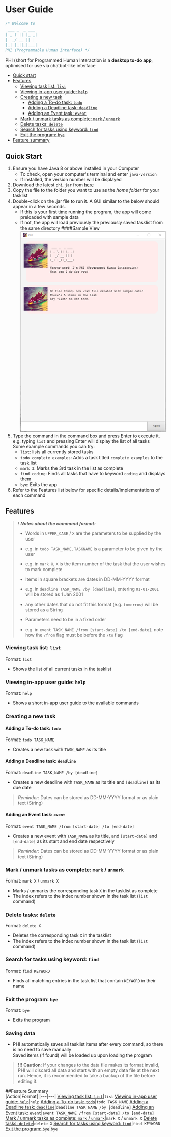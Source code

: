 # User Guide
   ```java
   /* Welcome to
    ___ _  _ ___
   | _ \ || |_ _|
   |  _/ __ || | 
   |_| |_||_|___|
   PHI (Programmable Human Interface) */
```

PHI (short for Programmed Human Interaction is a **desktop to-do app**,
optimised for use via chatbot-like interface

- [Quick start](#quick-start)
- [Features](#features)
  - [Viewing task list: `list`](#viewing-task-list-list)
  - [Viewing in-app user guide: `help`](#viewing-in-app-user-guide-help)
  - [Creating a new task](#creating-a-new-task)
    - [Adding a To-do task: `todo`](#adding-a-to-do-task-todo)
    - [Adding a Deadline task: `deadline`](#adding-a-deadline-task-deadline)
    - [Adding an Event task: `event`](#adding-an-event-task-event)
  - [Mark / unmark tasks as complete: `mark` / `unmark`](#mark--unmark-tasks-as-complete-mark--unmark)
  - [Delete tasks: `delete`](#delete-tasks-delete)
  - [Search for tasks using keyword: `find`](#search-for-tasks-using-keyword-find)
  - [Exit the program: `bye`](#exit-the-program-bye)
- [Feature summary](#feature-summary)

## Quick Start
1. Ensure you have Java 8 or above installed in your Computer
   - To check, open your computer's terminal and enter `java-version`
   - If installed, the version number will be displayed 
2. Download the latest `phi.jar` from [here](https://github.com/phiphi-tan/ip/releases)
3. Copy the file to the folder you want to use as the *home folder* for your tasklist
4. Double-click on the .jar file to run it. A GUI similar to the below should appear in a few seconds.
   - If this is your first time running the program, the app will come preloaded with sample data
   - If not, the app will load previously the previously saved tasklist from the same directory
####Sample View  
   ![Screenshot of the app at startup](./images/startup.png)
5. Type the command in the command box and press Enter to execute it.  
    e.g. typing `list` and pressing Enter will display the list of all tasks  
    Some example commands you can try:
   - `list`: lists all currently stored tasks
   - `todo complete examples`: Adds a task titled `complete examples` to the task list
   - `mark 3`: Marks the 3rd task in the list as complete
   - `find coding`: Finds all tasks that have to keyword `coding` and displays them
   - `bye`: Exits the app
6. Refer to the Features list below for specific details/implementations of each command
   
   

## Features

> ! ___Notes about the command format:___  
> - Words in `UPPER_CASE` / `X` are the parameters to be supplied by the user  
>  - e.g. in `todo TASK_NAME`, `TASKNAME` is a parameter to be given by the user
>  - e.g. in `mark X`, `X` is the item number of the task that the user wishes to mark complete
> 
>- Items in square brackets are dates in DD-MM-YYYY format
>  - e.g. in `deadline TASK_NAME /by [deadline]`, entering `01-01-2001` will be stored as 1 Jan 2001
>  - any other dates that do not fit this format (e.g. `tomorrow`) will be stored as a String
>
> - Parameters need to be in a fixed order
>  - e.g. in `event TASK_NAME /from [start-date] /to [end-date]`, note how the `/from` flag must be before the `/to` flag

 
### Viewing task list: `list`
Format: `list`
- Shows the list of all current tasks in the tasklist

### Viewing in-app user guide: `help`
Format: `help`
- Shows a short in-app user guide to the available commands

### Creating a new task
#### Adding a To-do task: `todo`  
Format: `todo TASK_NAME`
- Creates a new task with `TASK_NAME` as its title

#### Adding a Deadline task: `deadline`
Format: `deadline TASK_NAME /by [deadline]`
- Creates a new deadline with `TASK_NAME` as its title and `[deadline]` as its due date
> *Reminder*: Dates can be stored as DD-MM-YYYY format or as plain text (String)  

#### Adding an Event task: `event` 
Format: `event TASK_NAME /from [start-date] /to [end-date]`
- Creates a new event with `TASK_NAME` as its title, and
`[start-date]` and `[end-date]` as its start and end date respectively
> *Reminder*: Dates can be stored as DD-MM-YYYY format or as plain text (String)


### Mark / unmark tasks as complete: `mark` / `unmark`
Format: `mark X` / `unmark X`  
- Marks / unmarks the corresponding task `X` in the tasklist as complete
- The index refers to the index number shown in the task list (`list` command)


### Delete tasks: `delete`
Format: `delete X`  
- Deletes the corresponding task `X` in the tasklist
- The index refers to the index number shown in the task list (`list` command)


### Search for tasks using keyword: `find`
Format: `find KEYWORD`
- Finds all matching entries in the task list that contain `KEYWORD` in their name


### Exit the program: `bye`
Format: `bye`  
- Exits the program


### Saving data
- PHI automatically saves all tasklist items after every command, so there is no need to save manually  
Saved items (if found) will be loaded up upon loading the program
> **!!! Caution**: If your changes to the data file makes its format invalid,
> PHI will discard all data and start with an empty data file at the next run.
> Hence, it is recommended to take a backup of the file before editing it.

##Feature Summary  
|Action|Format|
|---|---|
[Viewing task list: `list`](#viewing-task-list-list)|`list`
[Viewing in-app user guide: `help`](#viewing-in-app-user-guide-help)|`help`
[Adding a To-do task: `todo`](#adding-a-to-do-task-todo)|`todo TASK_NAME`
[Adding a Deadline task: `deadline`](#adding-a-deadline-task-deadline)|`deadline TASK_NAME /by [deadline]`
[Adding an Event task: `event`](#adding-an-event-task-event)|`event TASK_NAME /from [start-date] /to [end-date]`
[Mark / unmark tasks as complete: `mark` / `unmark`](#mark--unmark-tasks-as-complete-mark--unmark)|`mark X` / `unmark X`
[Delete tasks: `delete`](#delete-tasks-delete)|`delete X`
[Search for tasks using keyword: `find`](#search-for-tasks-using-keyword-find)|`find KEYWORD`
[Exit the program: `bye`](#exit-the-program-bye)|`bye` 
